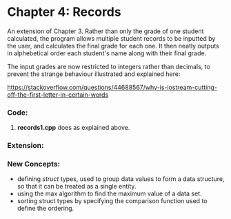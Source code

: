 # Chapter 4: Records

An extension of Chapter 3. Rather than only the grade of one student calculated, the program allows multiple student records to be inputted by the user, and calculates the final grade for each one. It then neatly outputs in alphebetical order each student's name along with their final grade.

The input grades are now restricted to integers rather than decimals, to prevent the strange behaviour illustrated and explained here: 

https://stackoverflow.com/questions/44688567/why-is-iostream-cutting-off-the-first-letter-in-certain-words

### Code:
1) **records1.cpp** does as explained above.

### Extension:

### New Concepts:
* defining _struct_ types, used to group data values to form a data structure, so that it can be treated as a single entity.
* using the max algorithm to find the maximum value of a data set.
* sorting struct types by specifying the comparison function used to define the ordering.
